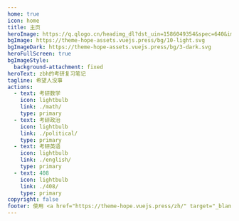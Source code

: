 ```yaml
---
home: true
icon: home
title: 主页
heroImage: https://q.qlogo.cn/headimg_dl?dst_uin=1586049354&spec=640&img_type=jpg
bgImage: https://theme-hope-assets.vuejs.press/bg/10-light.svg
bgImageDark: https://theme-hope-assets.vuejs.press/bg/3-dark.svg
heroFullScreen: true
bgImageStyle:
  background-attachment: fixed
heroText: zbh的考研复习笔记
tagline: 希望人没事
actions:
  - text: 考研数学
    icon: lightbulb
    link: ./math/
    type: primary
  - text: 考研政治
    icon: lightbulb
    link: ./political/
    type: primary
  - text: 考研英语
    icon: lightbulb
    link: ./english/
    type: primary
  - text: 408
    icon: lightbulb
    link: ./408/
    type: primary
copyright: false
footer: 使用 <a href="https://theme-hope.vuejs.press/zh/" target="_blank">VuePress Theme Hope</a> 主题 | MIT 协议, 版权所有 © 2019-present Mr.Hope
---
```

